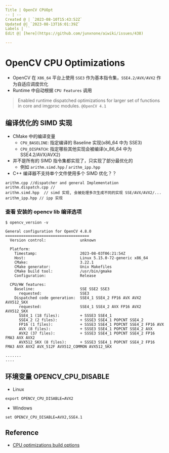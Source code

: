 ```yaml
---
Title | OpenCV CPUOpt
-- | --
Created @ | `2023-08-10T15:43:52Z`
Updated @| `2023-08-13T16:01:39Z`
Labels | ``
Edit @| [here](https://github.com/junxnone/aiwiki/issues/438)

---
```

# OpenCV CPU Optimizations
- OpenCV 在 `X86_64` 平台上使用 `SSE3` 作为基本指令集，`SSE4.2/AVX/AVX2` 作为自适应调度优化
- Runtime 中自动根据 `CPU Features` 调用

> Enabled runtime dispatched optimizations for larger set of functions in core and imgproc modules. `@OpenCV 4.1`

## 编译优化的 SIMD 实现
- CMake 中的编译变量
  - `CPU_BASELINE`: 指定编译的 Baseline 实现(x86_64 中为 SSE3)
  - `CPU_DISPATCH`: 指定哪些其他实现会被编译(x_86_64 中为 SSE4.2/AVX/AVX2)
- 并不是所有的 SIMD 指令集都实现了，只实现了部分最优化的
  - 例如 `arithm.simd.hpp` / `arithm_ipp.hpp`
- C++ 编译器不支持单个文件使用多个 SIMD 优化？？

```
arithm.cpp //dispatcher and general Implementation
arithm.dispatch.cpp //
arithm.simd.hpp  // simd 实现, 会被处理多次生成不同的实现 SSE/AVX/AVX2/...
arithm_ipp.hpp // ipp 实现
```

### 查看 安装的 opencv lib 编译选项

```
$ opencv_version -v

General configuration for OpenCV 4.8.0 =====================================
  Version control:               unknown

  Platform:
    Timestamp:                   2023-08-03T06:21:54Z
    Host:                        Linux 5.15.0-72-generic x86_64
    CMake:                       3.22.1
    CMake generator:             Unix Makefiles
    CMake build tool:            /usr/bin/gmake
    Configuration:               Release

  CPU/HW features:
    Baseline:                    SSE SSE2 SSE3
      requested:                 SSE3
    Dispatched code generation:  SSE4_1 SSE4_2 FP16 AVX AVX2 AVX512_SKX
      requested:                 SSE4_1 SSE4_2 AVX FP16 AVX2 AVX512_SKX
      SSE4_1 (18 files):         + SSSE3 SSE4_1
      SSE4_2 (2 files):          + SSSE3 SSE4_1 POPCNT SSE4_2
      FP16 (1 files):            + SSSE3 SSE4_1 POPCNT SSE4_2 FP16 AVX
      AVX (8 files):             + SSSE3 SSE4_1 POPCNT SSE4_2 AVX
      AVX2 (37 files):           + SSSE3 SSE4_1 POPCNT SSE4_2 FP16 FMA3 AVX AVX2
      AVX512_SKX (8 files):      + SSSE3 SSE4_1 POPCNT SSE4_2 FP16 FMA3 AVX AVX2 AVX_512F AVX512_COMMON AVX512_SKX

.......
....
```

## 环境变量 OPENCV_CPU_DISABLE 

- Linux
```
export OPENCV_CPU_DISABLE=AVX2
```

- Windows
```
set OPENCV_CPU_DISABLE=AVX2,SSE4.1
```



## Reference
- [CPU optimizations build options](https://github.com/opencv/opencv/wiki/CPU-optimizations-build-options)
